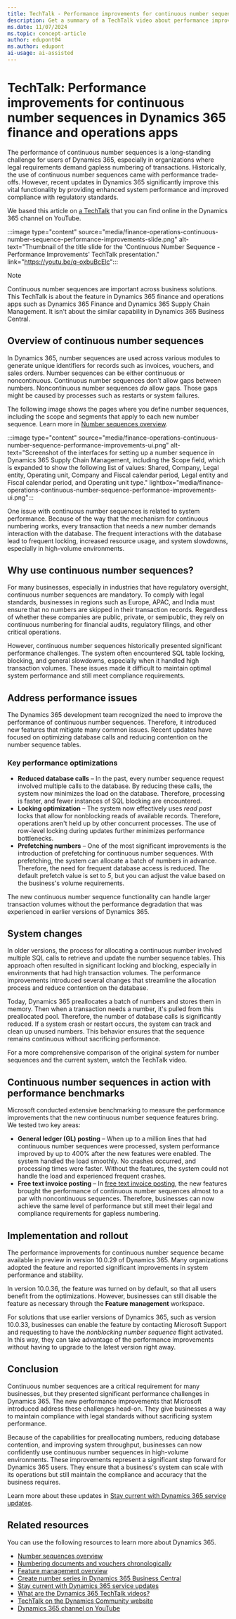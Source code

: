 ```yaml
---
title: TechTalk - Performance improvements for continuous number sequences in Dynamics 365 finance and operations apps
description: Get a summary of a TechTalk video about performance improvements for the continuous number sequence capability in Dynamics 365 finance and operations apps.
ms.date: 11/07/2024
ms.topic: concept-article
author: edupont04
ms.author: edupont
ai-usage: ai-assisted
---
```


# TechTalk: Performance improvements for continuous number sequences in Dynamics 365 finance and operations apps

The performance of continuous number sequences is a long-standing challenge for users of Dynamics 365, especially in organizations where legal requirements demand gapless numbering of transactions. Historically, the use of continuous number sequences came with performance trade-offs. However, recent updates in Dynamics 365 significantly improve this vital functionality by providing enhanced system performance and improved compliance with regulatory standards.

We based this article on [a TechTalk](https://youtu.be/q-oxbuBcElc) that you can find online in the Dynamics 365 channel on YouTube.

:::image type="content" source="media/finance-operations-continuous-number-sequence-performance-improvements-slide.png" alt-text="Thumbnail of the title slide for the 'Continuous Number Sequence - Performance Improvements' TechTalk presentation." link="https://youtu.be/q-oxbuBcElc":::

> [!NOTE]
> Continuous number sequences are important across business solutions. This TechTalk is about the feature in Dynamics 365 finance and operations apps such as Dynamics 365 Finance and Dynamics 365 Supply Chain Management. It isn't about the similar capability in Dynamics 365 Business Central.

## Overview of continuous number sequences

In Dynamics 365, number sequences are used across various modules to generate unique identifiers for records such as invoices, vouchers, and sales orders. Number sequences can be either continuous or noncontinuous. Continuous number sequences don't allow gaps between numbers. Noncontinuous number sequences *do* allow gaps. Those gaps might be caused by processes such as restarts or system failures.

The following image shows the pages where you define number sequences, including the scope and segments that apply to each new number sequence. Learn more in [Number sequences overview](/dynamics365/fin-ops-core/fin-ops/organization-administration/number-sequence-overview?context=%2Fdynamics365%2Fcontext%2Ffinance).

:::image type="content" source="media/finance-operations-continuous-number-sequence-performance-improvements-ui.png" alt-text="Screenshot of the interfaces for setting up a number sequence in Dynamics 365 Supply Chain Management, including the Scope field, which is expanded to show the following list of values: Shared, Company, Legal entity, Operating unit, Company and Fiscal calendar period, Legal entity and Fiscal calendar period, and Operating unit type." lightbox="media/finance-operations-continuous-number-sequence-performance-improvements-ui.png":::

One issue with continuous number sequences is related to system performance. Because of the way that the mechanism for continuous numbering works, every transaction that needs a new number demands interaction with the database. The frequent interactions with the database lead to frequent locking, increased resource usage, and system slowdowns, especially in high-volume environments.

## Why use continuous number sequences?

For many businesses, especially in industries that have regulatory oversight, continuous number sequences are mandatory. To comply with legal standards, businesses in regions such as Europe, APAC, and India must ensure that no numbers are skipped in their transaction records. Regardless of whether these companies are public, private, or semipublic, they rely on continuous numbering for financial audits, regulatory filings, and other critical operations.

However, continuous number sequences historically presented significant performance challenges. The system often encountered SQL table locking, blocking, and general slowdowns, especially when it handled high transaction volumes. These issues made it difficult to maintain optimal system performance and still meet compliance requirements.

## Address performance issues

The Dynamics 365 development team recognized the need to improve the performance of continuous number sequences. Therefore, it introduced new features that mitigate many common issues. Recent updates have focused on optimizing database calls and reducing contention on the number sequence tables.

### Key performance optimizations

- **Reduced database calls** – In the past, every number sequence request involved multiple calls to the database. By reducing these calls, the system now minimizes the load on the database. Therefore, processing is faster, and fewer instances of SQL blocking are encountered.
- **Locking optimization** – The system now effectively uses *read past* locks that allow for nonblocking reads of available records. Therefore, operations aren't held up by other concurrent processes. The use of row-level locking during updates further minimizes performance bottlenecks.
- **Prefetching numbers** – One of the most significant improvements is the introduction of prefetching for continuous number sequences. With prefetching, the system can allocate a batch of numbers in advance. Therefore, the need for frequent database access is reduced. The default prefetch value is set to *5*, but you can adjust the value based on the business's volume requirements.

The new continuous number sequence functionality can handle larger transaction volumes without the performance degradation that was experienced in earlier versions of Dynamics 365.

## System changes

In older versions, the process for allocating a continuous number involved multiple SQL calls to retrieve and update the number sequence tables. This approach often resulted in significant locking and blocking, especially in environments that had high transaction volumes. The performance improvements introduced several changes that streamline the allocation process and reduce contention on the database.

Today, Dynamics 365 preallocates a batch of numbers and stores them in memory. Then when a transaction needs a number, it's pulled from this preallocated pool. Therefore, the number of database calls is significantly reduced. If a system crash or restart occurs, the system can track and clean up unused numbers. This behavior ensures that the sequence remains continuous without sacrificing performance.

For a more comprehensive comparison of the original system for number sequences and the current system, watch the TechTalk video.

## Continuous number sequences in action with performance benchmarks

Microsoft conducted extensive benchmarking to measure the performance improvements that the new continuous number sequence features bring. We tested two key areas:

- **General ledger (GL) posting** – When up to a million lines that had continuous number sequences were processed, system performance improved by up to 400% after the new features were enabled. The system handled the load smoothly. No crashes occurred, and processing times were faster. Without the features, the system could not handle the load and experienced frequent crashes.
- **Free text invoice posting** – In [free text invoice posting](/dynamics365/finance/accounts-receivable/free-text-invoice-optimization), the new features brought the performance of continuous number sequences almost to a par with noncontinuous sequences. Therefore, businesses can now achieve the same level of performance but still meet their legal and compliance requirements for gapless numbering.

## Implementation and rollout

The performance improvements for continuous number sequence became available in preview in version 10.0.29 of Dynamics 365. Many organizations adopted the feature and reported significant improvements in system performance and stability. <!--The feature is part of the general release in version 10.0.34, where it can be enabled through the **Feature management** workspace.-->

In version 10.0.36, the feature was turned on by default, so that all users benefit from the optimizations. However, businesses can still disable the feature as necessary through the **Feature management** workspace.

For solutions that use earlier versions of Dynamics 365, such as version 10.0.33, businesses can enable the feature by contacting Microsoft Support and requesting to have the *nonblocking number sequence* flight activated. In this way, they can take advantage of the performance improvements without having to upgrade to the latest version right away.

## Conclusion

Continuous number sequences are a critical requirement for many businesses, but they presented significant performance challenges in Dynamics 365. The new performance improvements that Microsoft introduced address these challenges head-on. They give businesses a way to maintain compliance with legal standards without sacrificing system performance.

Because of the capabilities for preallocating numbers, reducing database contention, and improving system throughput, businesses can now confidently use continuous number sequences in high-volume environments. These improvements represent a significant step forward for Dynamics 365 users. They ensure that a business's system can scale with its operations but still maintain the compliance and accuracy that the business requires.

Learn more about these updates in [Stay current with Dynamics 365 service updates](../implementation-guide/service-solution-service-updates.md).

## Related resources

You can use the following resources to learn more about Dynamics 365.

- [Number sequences overview](/dynamics365/fin-ops-core/fin-ops/organization-administration/number-sequence-overview?context=%2Fdynamics365%2Fcontext%2Ffinance)
- [Numbering documents and vouchers chronologically](/dynamics365/finance/accounts-receivable/chrono-numbers)
- [Feature management overview](/dynamics365/fin-ops-core/fin-ops/get-started/feature-management/feature-management-overview?context=%2Fdynamics365%2Fcontext%2Ffinance)
- [Create number series in Dynamics 365 Business Central](/dynamics365/business-central/ui-create-number-series)
- [Stay current with Dynamics 365 service updates](../implementation-guide/service-solution-service-updates.md)
- [What are the Dynamics 365 TechTalk videos?](../roles/techtalk-videos.md)
- [TechTalk on the Dynamics Community website](https://community.dynamics.com/videos/)
- [Dynamics 365 channel on YouTube](https://www.youtube.com/channel/UC5QxCcXhFFixs1nfmOpJlvQ)
